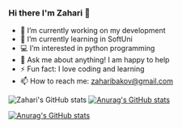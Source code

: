 ### Hi there I'm Zahari 👋


- 🔭 I’m currently working on my development
- 🌱 I’m currently learning in SoftUni
- 💻 I’m interested in python programming 
- 💬 Ask me about anything! I am happy to help
- ⚡ Fun fact: I love coding and learning
- 📫 How to reach me: zaharibakov@gmail.com

![Zahari's GitHub stats](https://github-readme-stats.vercel.app/api?username=ZahariBakov&count_private=true)
[![Anurag's GitHub stats](https://github-readme-stats.vercel.app/api?username=ZahariBakov&show_icons=true&theme=dark)](https://github.com/anuraghazra/github-readme-stats)

[![Anurag's GitHub stats](https://visitcount.itsvg.in/api?id=ZahariBakov&icon=0&color=0)](https://visitcount.itsvg.in)
